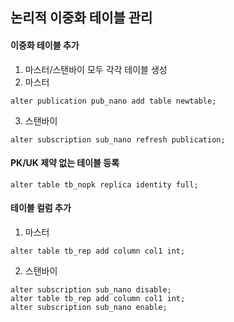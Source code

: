 ## 논리적 이중화 테이블 관리

#### 이중화 테이블 추가
1. 마스터/스탠바이 모두 각각 테이블 생성
2. 마스터
```
alter publication pub_nano add table newtable;  
```
3. 스탠바이
```
alter subscription sub_nano refresh publication;
```

#### PK/UK 제약 없는 테이블 등록
```
alter table tb_nopk replica identity full;
```

#### 테이블 컬럼 추가
1. 마스터
```
alter table tb_rep add column col1 int;
```
2. 스탠바이
```
alter subscription sub_nano disable;
alter table tb_rep add column col1 int;
alter subscription sub_nano enable;
```
